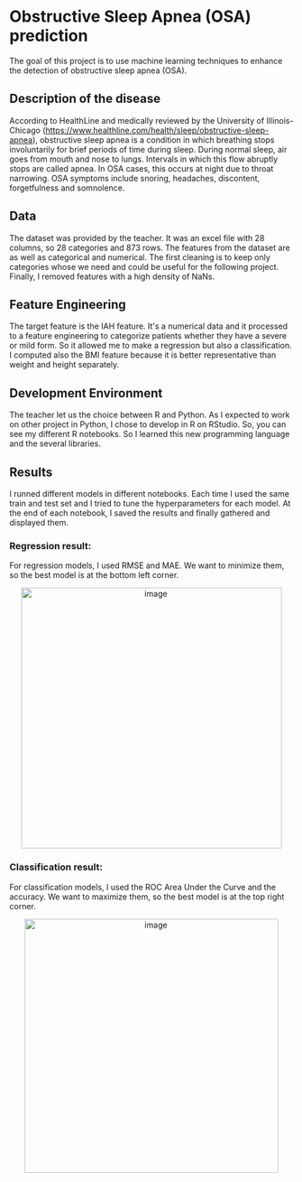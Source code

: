 # Obstructive Sleep Apnea (OSA) prediction

The goal of this project is to use machine learning techniques to enhance the detection of obstructive sleep apnea (OSA).

## Description of the disease
According to HealthLine and medically reviewed by the University of Illinois-Chicago (https://www.healthline.com/health/sleep/obstructive-sleep-apnea), obstructive sleep apnea is a condition in which breathing stops involuntarily for brief periods of time during sleep. During normal sleep, air goes from mouth and nose to lungs. Intervals in which this flow abruptly stops are called apnea. In OSA cases, this occurs at night due to throat narrowing. OSA symptoms include snoring, headaches, discontent, forgetfulness and somnolence.

## Data
The dataset was provided by the teacher. It was an excel file with 28 columns, so 28 categories and 873 rows. The features from the dataset are as well as categorical and numerical. The first cleaning is to keep only categories whose we need and could be useful for the following project. Finally, I removed features with a high density of NaNs. 

## Feature Engineering
The target feature is the IAH feature. It's a numerical data and it processed to a feature engineering to categorize patients whether they have a severe or mild form. So it allowed me to make a regression but also a classification. I computed also the BMI feature because it is better representative than weight and height separately.

## Development Environment
The teacher let us the choice between R and Python. As I expected to work on other project in Python, I chose to develop in R on RStudio. So, you can see my different R notebooks. So I learned this new programming language and the several libraries. 

## Results
I runned different models in different notebooks. Each time I used the same train and test set and I tried to tune the hyperparameters for each model. At the end of each notebook, I saved the results and finally gathered and displayed them.
### Regression result:
For regression models, I used RMSE and MAE. We want to minimize them, so the best model is at the bottom left corner.
<p align="center">
<img width="462" alt="image" src="https://user-images.githubusercontent.com/83417933/125166354-991e1c80-e19b-11eb-8f19-a797cc4bbcf7.png">
</p>

### Classification result:
For classification models, I used the ROC Area Under the Curve and the accuracy. We want to maximize them, so the best model is at the top right corner.
<p align="center">
<img width="450" alt="image" src="https://user-images.githubusercontent.com/83417933/125166364-a4714800-e19b-11eb-8f41-a9c145b23b63.png">
</p>
